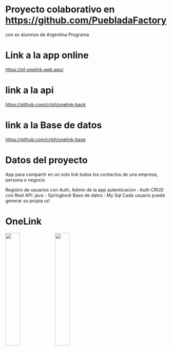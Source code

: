 # Proyecto colaborativo en https://github.com/PuebladaFactory 
con ex alumnos de Argentina Programa

# Link a la app online
https://pf-onelink.web.app/

# link a la api
https://github.com/crlsh/onelink-back

# link a la Base de datos
https://github.com/crlsh/onelink-base

# Datos del proyecto

App para compartir en un solo link todos los contactos de una empresa, persona o negocio

Registro de usuarios con Auth, 
Admin de la app
autenticacion : Auth
CRUD con Rest APi: java - Springboot
Base de datos : My Sql
Cada usuario puede generar su propia url

# OneLink

<img src="https://i.ibb.co/x69PgHF/image.png" width=30% height=30%>

<img src="https://i.ibb.co/c2HtLxb/image.png" width=30% height=30%>





